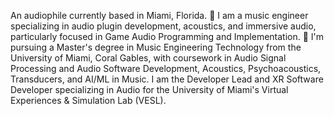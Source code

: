 An audiophile currently based in Miami, Florida.
📼 I am a music engineer specializing in audio plugin development, acoustics, and immersive audio, particularly focused in Game Audio Programming and Implementation.
📼 I'm pursuing a Master's degree in Music Engineering Technology from the University of Miami, Coral Gables, with coursework in Audio Signal Processing and Audio Software Development, Acoustics, Psychoacoustics, Transducers, and AI/ML in Music. I am the Developer Lead and XR Software Developer specializing in Audio for the University of Miami's Virtual Experiences & Simulation Lab (VESL).
